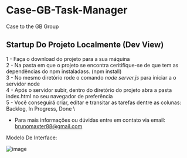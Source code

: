 # Case-GB-Task-Manager
Case to the GB Group

## Startup Do Projeto Localmente (Dev View)
1 - Faça o download do projeto para a sua máquina \
2 - Na pasta em que o projeto se encontra ceritifique-se de que tem as dependências do npm instaladass. (npm install) \
3 - No mesmo diretório rode o comando *node server.js* para iniciar a o servidor node \
4 - Após o servidor subir, dentro do diretório do projeto abra a pasta index.html no seu navegador de preferência \
5 - Você conseguirá criar, editar e transitar as tarefas dentre as colunas: Backlog, In Progress, Done \

- Para mais informações ou dúvidas entre em contato via email: brunomaxter88@gmail.com

Modelo De Interface:

![image](https://github.com/BrunoLCReis/Case-GB-Task-Manager/assets/39356747/497dcb80-268f-493e-ba40-107aa921db59)
